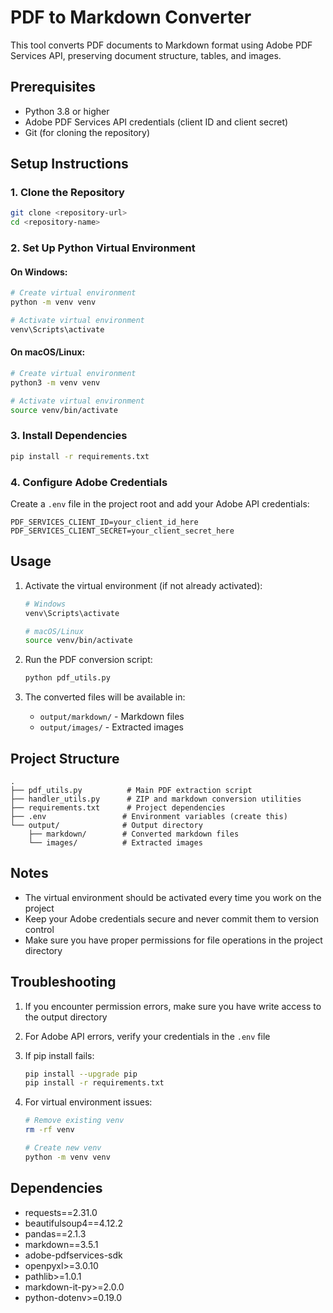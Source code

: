 # PDF to Markdown Converter

This tool converts PDF documents to Markdown format using Adobe PDF Services API, preserving document structure, tables, and images.

## Prerequisites

- Python 3.8 or higher
- Adobe PDF Services API credentials (client ID and client secret)
- Git (for cloning the repository)

## Setup Instructions

### 1. Clone the Repository
```bash
git clone <repository-url>
cd <repository-name>
```

### 2. Set Up Python Virtual Environment

#### On Windows:
```bash
# Create virtual environment
python -m venv venv

# Activate virtual environment
venv\Scripts\activate
```

#### On macOS/Linux:
```bash
# Create virtual environment
python3 -m venv venv

# Activate virtual environment
source venv/bin/activate
```

### 3. Install Dependencies
```bash
pip install -r requirements.txt
```

### 4. Configure Adobe Credentials

Create a `.env` file in the project root and add your Adobe API credentials:
```plaintext
PDF_SERVICES_CLIENT_ID=your_client_id_here
PDF_SERVICES_CLIENT_SECRET=your_client_secret_here
```

## Usage

1. Activate the virtual environment (if not already activated):
   ```bash
   # Windows
   venv\Scripts\activate
   
   # macOS/Linux
   source venv/bin/activate
   ```

2. Run the PDF conversion script:
   ```bash
   python pdf_utils.py
   ```

3. The converted files will be available in:
   - `output/markdown/` - Markdown files
   - `output/images/` - Extracted images

## Project Structure
```
.
├── pdf_utils.py          # Main PDF extraction script
├── handler_utils.py      # ZIP and markdown conversion utilities
├── requirements.txt      # Project dependencies
├── .env                 # Environment variables (create this)
└── output/              # Output directory
    ├── markdown/        # Converted markdown files
    └── images/          # Extracted images
```

## Notes

- The virtual environment should be activated every time you work on the project
- Keep your Adobe credentials secure and never commit them to version control
- Make sure you have proper permissions for file operations in the project directory

## Troubleshooting

1. If you encounter permission errors, make sure you have write access to the output directory

2. For Adobe API errors, verify your credentials in the `.env` file

3. If pip install fails:
   ```bash
   pip install --upgrade pip
   pip install -r requirements.txt
   ```

4. For virtual environment issues:
   ```bash
   # Remove existing venv
   rm -rf venv
   
   # Create new venv
   python -m venv venv
   ```

## Dependencies

- requests==2.31.0
- beautifulsoup4==4.12.2
- pandas==2.1.3
- markdown==3.5.1
- adobe-pdfservices-sdk
- openpyxl>=3.0.10
- pathlib>=1.0.1
- markdown-it-py>=2.0.0
- python-dotenv>=0.19.0